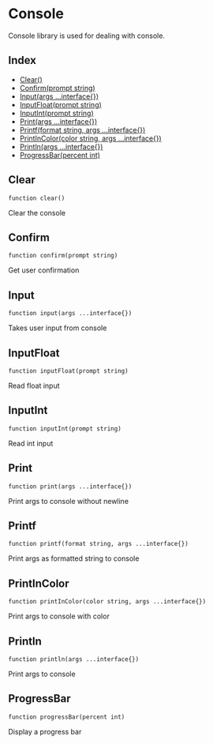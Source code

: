 # Console

Console library is used for dealing with console.

## Index

- [Clear()](#clear)
- [Confirm(prompt string)](#confirm)
- [Input(args ...interface{})](#input)
- [InputFloat(prompt string)](#inputfloat)
- [InputInt(prompt string)](#inputint)
- [Print(args ...interface{})](#print)
- [Printf(format string, args ...interface{})](#printf)
- [PrintInColor(color string, args ...interface{})](#printincolor)
- [Println(args ...interface{})](#println)
- [ProgressBar(percent int)](#progressbar)

## Clear
```
function clear()
```
Clear the console

## Confirm
```
function confirm(prompt string)
```
Get user confirmation

## Input
```
function input(args ...interface{})
```
Takes user input from console

## InputFloat
```
function inputFloat(prompt string)
```
Read float input

## InputInt
```
function inputInt(prompt string)
```
Read int input

## Print
```
function print(args ...interface{})
```
Print args to console without newline

## Printf
```
function printf(format string, args ...interface{})
```
Print args as formatted string to console

## PrintInColor
```
function printInColor(color string, args ...interface{})
```
Print args to console with color

## Println
```
function println(args ...interface{})
```
Print args to console

## ProgressBar
```
function progressBar(percent int)
```
Display a progress bar